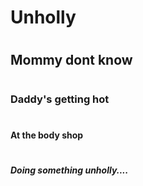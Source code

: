 # <H1> Unholly
# <H2> Mommy dont know
# <H3> Daddy's getting hot
# <H4> At the body shop
# <H5> Doing something unholly....
